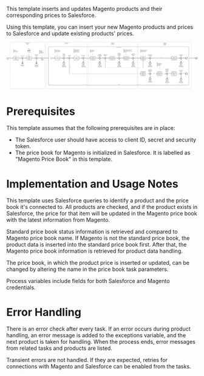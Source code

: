 This template inserts and updates Magento products and their corresponding prices to Salesforce.

Using this template, you can insert your new Magento products and prices to Salesforce and update existing products' prices.

![Template](assets/Adobe_Commerce___Magento_product_and_price_to_Salesforce.svg)

# Prerequisites

This template assumes that the following prerequisites are in place:

- The Salesforce user should have access to client ID, secret and security token.
- The price book for Magento is initialized in Salesforce. It is labelled as "Magento Price Book" in this template.

# Implementation and Usage Notes

This template uses Salesforce queries to identify a product and the price book it's connected to. All products are checked, and if the product exists in Salesforce, the price for that item will be updated in the Magento price book with the latest information from Magento.

Standard price book status information is retrieved and compared to Magento price book name. If Magento is not the standard price book, the product data is inserted into the standard price book first. After that, the Magento price book information is retrieved for product data handling.

The price book, in which the product price is inserted or updated, can be changed by altering the name in the price book task parameters.

Process variables include fields for both Salesforce and Magento credentials.

# Error Handling

There is an error check after every task. If an error occurs during product handling, an error message is added to the exceptions variable, and the next product is taken for handling. When the process ends, error messages from related tasks and products are listed.

Transient errors are not handled. If they are expected, retries for connections with Magento and Salesforce can be enabled from the tasks.